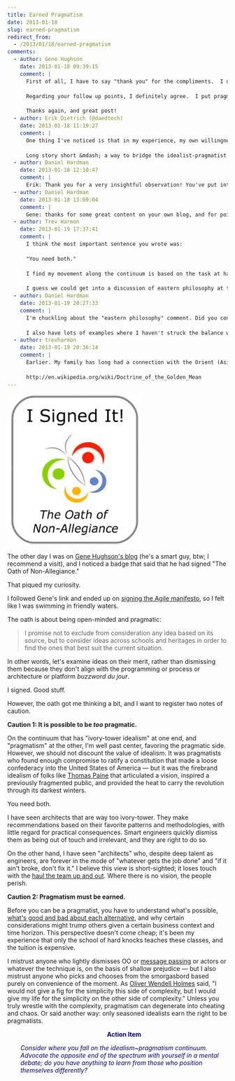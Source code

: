```yaml
---
title: Earned Pragmatism
date: 2013-01-18
slug: earned-pragmatism
redirect_from:
  - /2013/01/18/earned-pragmatism
comments:
  - author: Gene Hughson
    date: 2013-01-18 09:39:15
    comment: |
      First of all, I have to say "thank you" for the compliments.  I don't expect to see those pop up in the feeds I subscribe to - it was a pleasant surprise.
      
      Regarding your follow up points, I definitely agree.  I put pragmatism in the center of a continuum that starts with dogma on one end and anarchy on the other.  Drifting aimlessly is no better than following blindly.  Your second point illustrates the cure to the first - being able to justify your decisions should help to keep you from swinging too far to either side.
      
      Thanks again, and great post!
  - author: Erik Dietrich (@daedtech)
    date: 2013-01-18 11:19:27
    comment: |
      One thing I've noticed is that in my experience, my own willingness to burn the midnight oil can make up for the occasional drift too far into the realm of the idealist.  I may look at a functional code base with some technical debt that's not hurting the business and experience a kind of OCD "we can make this better."  If I solve this on the company dime, that's no good, but if I go home with the challenge, prove it out, implement it and present it, it's a win for everyone &mdash; company gets less tech debt for free and I learn something in the process while satisfying my own neurosis.
      
      Long story short &mdash; a way to bridge the idealist-pragmatist gap is to indulge idealism when nothing is at stake.
  - author: Daniel Hardman
    date: 2013-01-18 12:10:47
    comment: |
      Erik: Thank you for a very insightful observation! You've put into words something that I intuited but could never quite articulate &mdash; why it's vital that architects tinker and write code on their own time. This is one example of a perfect compromise where everybody comes out ahead.
  - author: Daniel Hardman
    date: 2013-01-18 13:09:04
    comment: |
      Gene: thanks for some great content on your own blog, and for pointing me to the oath. Good learning all around!
  - author: Trev Harmon
    date: 2013-01-19 17:37:41
    comment: |
      I think the most important sentence you wrote was:
      
      "You need both."
      
      I find my movement along the continuum is based on the task at hand. There's a time to push for the ivory-tower ideal and other times when doing anything more then the "quick and dirty" is overkill. The trick, and it's a difficult trick to pull off consistently, is to know the difference. I have no lack of examples where what I thought was the best approach turned out to be diametrically opposed to what would have been best. I think that's where experience is king and dogma is the enemy, as I've seen too many push too far into the area of diminishing returns (e.g., we *must* handle every use case &mdash; even the one that only occurs once every billion years) and too many dash off something quick that eventually becomes a millstone around the organization's neck.
      
      I guess we could get into a discussion of eastern philosophy at this point....
  - author: Daniel Hardman
    date: 2013-01-19 20:27:33
    comment: |
      I'm chuckling about the "eastern philosophy" comment. Did you connect to that worldview while in Japan &mdash; or earlier?
      
      I also have lots of examples where I haven't struck the balance wisely. Sigh...
  - author: trevharmon
    date: 2013-01-19 20:36:14
    comment: |
      Earlier. My family has long had a connection with the Orient (Asia particularly). 中庸, or the Golden Mean, was at times brought up in home discussions while growing up.
      
      http://en.wikipedia.org/wiki/Doctrine_of_the_Golden_Mean
---
```

<a href="http://alistair.cockburn.us/Oath+of+Non-Allegiance"><img src="assets/oath.jpg" /></a>

The other day I was on <a href="http://genehughson.wordpress.com/" target="_blank">Gene Hughson's blog</a> (he's a smart guy, btw; I recommend a visit), and I noticed a badge that said that he had signed "The Oath of Non-Allegiance."

That piqued my curiosity.

I followed Gene's link and ended up on <a href="manifestos.md" target="_blank">signing the Agile manifesto</a>, so I felt like I was swimming in friendly waters.

The oath is about being open-minded and pragmatic:
 >I promise not to exclude from consideration any idea based on its source, but to consider ideas across schools and heritages in order to find the ones that best suit the current situation.
 
In other words, let's examine ideas on their merit, rather than dismissing them because they don't align with the programming or process or architecture or platform <em>buzzword du jour</em>.

I signed. Good stuff.

However, the oath got me thinking a bit, and I want to register two notes of caution.

<strong>Caution 1: It is possible to be <em>too</em> pragmatic.</strong>

On the continuum that has "ivory-tower idealism" at one end, and "pragmatism" at the other, I'm well past center, favoring the pragmatic side. However, we should not discount the value of idealism. It was pragmatists who found enough compromise to ratify a constitution that made a loose confederacy into the United States of America &mdash; but it was the firebrand idealism of folks like <a class="zem_slink" title="Thomas Paine" href="http://en.wikipedia.org/wiki/Thomas_Paine" target="_blank" rel="wikipedia">Thomas Paine</a> that articulated a vision, inspired a previously fragmented public, and provided the heat to carry the revolution through its darkest winters.

You need both.

I have seen architects that are way too ivory-tower. They make recommendations based on their favorite patterns and methodologies, with little regard for practical consequences. Smart engineers quickly dismiss them as being out of touch and irrelevant, and they are right to do so.

On the other hand, I have seen "architects" who, despite deep talent as engineers, are forever in the mode of "whatever gets the job done" and "if it ain't broke, don't fix it." I believe this view is short-sighted; it loses touch with the <a class="zem_slink" title="Opportunity cost" href="learned-helplessness-rats-and-people-power.md">haul the team up and out</a>. Where there is no vision, the people perish.

<strong>Caution 2: Pragmatism must be earned.</strong>

Before you can be a pragmatist, you have to understand what's possible, <a title="Good Code Is Balanced" href="good-code-is-balanced.md">what's good and bad about each alternative</a>, and why certain considerations might trump others given a certain business context and time horizon. This perspective doesn't come cheap; it's been my experience that only the school of hard knocks teaches these classes, and the tuition is expensive.

I mistrust anyone who lightly dismisses OO or <a class="zem_slink" title="Message passing" href="http://en.wikipedia.org/wiki/Message_passing" target="_blank" rel="wikipedia">message passing</a> or actors or whatever the technique is, on the basis of shallow prejudice &mdash; but I also mistrust anyone who picks and chooses from the smorgasbord based purely on convenience of the moment. As <a class="zem_slink" title="Oliver Wendell Holmes, Sr." href="http://en.wikipedia.org/wiki/Oliver_Wendell_Holmes%2C_Sr." target="_blank" rel="wikipedia">Oliver Wendell Holmes</a> said, "I would not give a fig for the simplicity this side of complexity, but I would give my life for the simplicity on the other side of complexity." Unless you truly wrestle with the complexity, pragmatism can degenerate into cheating and chaos. Or said another way: only seasoned idealists earn the right to be pragmatists.
<p style="padding-left:30px;text-align:center;"><strong><span style="color:#000080;">Action Item</span></strong></p>
<p style="padding-left:30px;"><em><span style="color:#000080;">Consider where you fall on the idealism~pragmatism continuum. Advocate the opposite end of the spectrum with yourself in a mental debate; do you have anything to learn from those who position themselves differently?</span></em></p>
